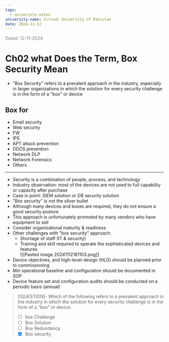 ```yaml
---
tags:
  - university-notes
university-name: Virtual University of Pakistan
date: 2024-11-12
---
```


<span style="color: gray;">Dated: 12-11-2024</span>

# Ch02 what Does the Term, Box Security Mean

- "Box Security" refers to a prevalent approach in the industry, especially in larger organizations in which the solution for every security challenge is in the form of a "box" or device

## Box for

- Email security
- Web security
- FW
- IPS
- APT attack prevention
- DDOS prevention
- Network DLP
- Network Forensics
- Others

---

- Security is a combination of people, process, and technology
- Industry observation: most of the devices are not used to full capability or capacity after purchase
- Case in point: SIEM solution or DB security solution
- "Box security" is not the silver bullet
- Although many devices and boxes are required, they do not ensure a good security posture
- This approach is unfortunately promoted by many vendors who have equipment to sell
- Consider organizational maturity & readiness
- Other challenges with "box security" approach:
    - Shortage of staff (IT & security)
    - Training and skill required to operate the sophisticated devices and features  
![[Pasted image 20241112181103.png]]
- Device objectives, and high-level-design (HLD) should be planned prior to commissioning
- Min operational baseline and configuration should be documented in SOP
- Device feature set and configuration audits should be conducted on a periodic basis (annual)

> [!QUESTION]- Which of the following refers to a prevalent approach in the industry in which the solution for every security challenge is in the form of a "box" or device.  
> - [ ] box Challenge  
> - [ ] Box Solution  
> - [ ] Box Redundancy  
> - [x] Box security